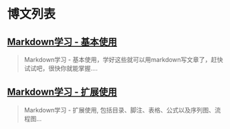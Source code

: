 ﻿# 博文列表

## [Markdown学习 - 基本使用](./article1.md)
>Markdown学习 - 基本使用，学好这些就可以用markdown写文章了，赶快试试吧，很快你就能掌握....
## [Markdown学习 - 扩展使用](./article2.md)
>Markdown学习 - 扩展使用, 包括目录、脚注、表格、公式以及序列图、流程图...
